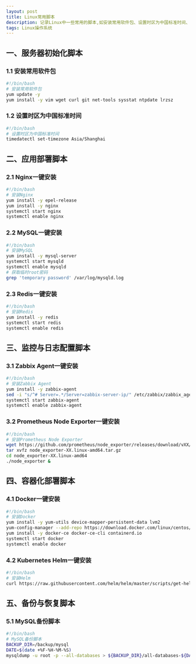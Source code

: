 ```yaml
---
layout: post
title: Linux常用脚本
description: 记录Linux中一些常用的脚本,如安装常用软件包、设置时区为中国标准时间、Nginx一键安装、MySQL一键安装、Redis一键安装等
tags: Linux操作系统
---
```



## 一、服务器初始化脚本

### 1.1 安装常用软件包

```bash
#!/bin/bash
# 安装常用软件包
yum update -y
yum install -y vim wget curl git net-tools sysstat ntpdate lrzsz
```

### 1.2 设置时区为中国标准时间

```bash
#!/bin/bash
# 设置时区为中国标准时间
timedatectl set-timezone Asia/Shanghai
```

## 二、应用部署脚本

### 2.1 Nginx一键安装

```bash
#!/bin/bash
# 安装Nginx
yum install -y epel-release
yum install -y nginx
systemctl start nginx
systemctl enable nginx
```

### 2.2 MySQL一键安装

```bash
#!/bin/bash
# 安装MySQL
yum install -y mysql-server
systemctl start mysqld
systemctl enable mysqld
# 获取临时root密码
grep 'temporary password' /var/log/mysqld.log
```

### 2.3 Redis一键安装

```bash
#!/bin/bash
# 安装Redis
yum install -y redis
systemctl start redis
systemctl enable redis
```

## 三、监控与日志配置脚本

### 3.1 Zabbix Agent一键安装

```bash
#!/bin/bash
# 安装Zabbix Agent
yum install -y zabbix-agent
sed -i "s/^# Server=.*/Server=zabbix-server-ip/" /etc/zabbix/zabbix_agentd.conf
systemctl start zabbix-agent
systemctl enable zabbix-agent
```

### 3.2 Prometheus Node Exporter一键安装

```bash
#!/bin/bash
# 安装Prometheus Node Exporter
wget https://github.com/prometheus/node_exporter/releases/download/vXX/node_exporter-XX.linux-amd64.tar.gz
tar xvfz node_exporter-XX.linux-amd64.tar.gz
cd node_exporter-XX.linux-amd64
./node_exporter &
```

## 四、容器化部署脚本

### 4.1 Docker一键安装

```bash
#!/bin/bash
# 安装Docker
yum install -y yum-utils device-mapper-persistent-data lvm2
yum-config-manager --add-repo https://download.docker.com/linux/centos/docker-ce.repo
yum install -y docker-ce docker-ce-cli containerd.io
systemctl start docker
systemctl enable docker
```

### 4.2 Kubernetes Helm一键安装

```bash
#!/bin/bash
# 安装Helm
curl https://raw.githubusercontent.com/helm/helm/master/scripts/get-helm-3 | bash
```

## 五、备份与恢复脚本

### 5.1 MySQL备份脚本

```bash
#!/bin/bash
# MySQL备份脚本
BACKUP_DIR=/backup/mysql
DATE=$(date +%F-%H-%M-%S)
mysqldump -u root -p --all-databases > ${BACKUP_DIR}/all-databases-${DATE}.sql
```

